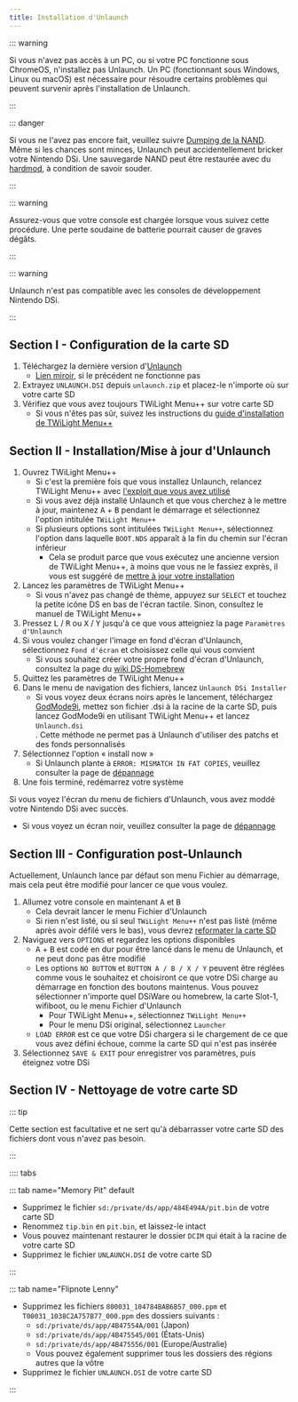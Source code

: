 ```yaml
---
title: Installation d'Unlaunch
---
```


::: warning

Si vous n'avez pas accès à un PC, ou si votre PC fonctionne sous ChromeOS, n'installez pas Unlaunch. Un PC (fonctionnant sous Windows, Linux ou macOS) est nécessaire pour résoudre certains problèmes qui peuvent survenir après l'installation de Unlaunch.

:::

::: danger

Si vous ne l'avez pas encore fait, veuillez suivre [Dumping de la NAND](dumping-nand.html). Même si les chances sont minces, Unlaunch peut accidentellement bricker votre Nintendo DSi. Une sauvegarde NAND peut être restaurée avec du [hardmod](https://wiki.ds-homebrew.com/ds-index/hardmod), à condition de savoir souder.

:::

::: warning

Assurez-vous que votre console est chargée lorsque vous suivez cette procédure. Une perte soudaine de batterie pourrait causer de graves dégâts.

:::

::: warning

Unlaunch n'est pas compatible avec les consoles de développement Nintendo DSi.

:::

## Section I - Configuration de la carte SD

1. Téléchargez la dernière version d'[Unlaunch](https://problemkaputt.de/unlaunch.zip)
    - [Lien miroir](https://web.archive.org/web/20201112031436/https://problemkaputt.de/unlaunch.zip), si le précédent ne fonctionne pas
1. Extrayez `UNLAUNCH.DSI` depuis `unlaunch.zip` et placez-le n'importe où sur votre carte SD
1. Vérifiez que vous avez toujours TWiLight Menu++ sur votre carte SD
    - Si vous n'êtes pas sûr, suivez les instructions du [guide d'installation de TWiLight Menu++](https://wiki.ds-homebrew.com/twilightmenu/installing-dsi)

## Section II - Installation/Mise à jour d'Unlaunch

1. Ouvrez TWiLight Menu++
    - Si c'est la première fois que vous installez Unlaunch, relancez TWiLight Menu++ avec [l'exploit que vous avez utilisé](launching-the-exploit.html)
    - Si vous avez déjà installé Unlaunch et que vous cherchez à le mettre à jour, maintenez <kbd class="face">A</kbd> + <kbd class="face">B</kbd> pendant le démarrage et sélectionnez l'option intitulée `TWiLight Menu++`
    - Si plusieurs options sont intitulées `TWiLight Menu++`, sélectionnez l'option dans laquelle `BOOT.NDS` apparaît à la fin du chemin sur l'écran inférieur
      - Cela se produit parce que vous exécutez une ancienne version de TWiLight Menu++, à moins que vous ne le fassiez exprès, il vous est suggéré de [mettre à jour votre installation](https://wiki.ds-homebrew.com/twilightmenu/updating-dsi)
1. Lancez les paramètres de TWiLight Menu++
    - Si vous n'avez pas changé de thème, appuyez sur `SELECT` et touchez la petite icône DS en bas de l'écran tactile. Sinon, consultez le manuel de TWiLight Menu++
1. Pressez <kbd class="l">L</kbd> / <kbd class="r">R</kbd> ou <kbd class="face">X</kbd> / <kbd class="face">Y</kbd> jusqu'à ce que vous atteigniez la page `Paramètres d'Unlaunch`
1. Si vous voulez changer l'image en fond d'écran d'Unlaunch, sélectionnez `Fond d'écran` et choisissez celle qui vous convient
    - Si vous souhaitez créer votre propre fond d'écran d'Unlaunch, consultez la page du [wiki DS-Homebrew](https://wiki.ds-homebrew.com/twilightmenu/custom-unlaunch-backgrounds)
1. Quittez les paramètres de TWiLight Menu++
1. Dans le menu de navigation des fichiers, lancez `Unlaunch DSi Installer`
    - Si vous voyez deux écrans noirs après le lancement, téléchargez [GodMode9i](https://github.com/DS-Homebrew/GodMode9i/releases), mettez son fichier .dsi à la racine de la carte SD, puis lancez GodMode9i en utilisant TWiLight Menu++ et lancez `Unlaunch.dsi`    
      . Cette méthode ne permet pas à Unlaunch d'utiliser des patchs et des fonds personnalisés
1. Sélectionnez l'option « install now »
    - Si Unlaunch plante à `ERROR: MISMATCH IN FAT COPIES`, veuillez consulter la page de [dépannage](troubleshooting.html)
1. Une fois terminé, redémarrez votre système

Si vous voyez l'écran du menu de fichiers d'Unlaunch, vous avez moddé votre Nintendo DSi avec succès.
- Si vous voyez un écran noir, veuillez consulter la page de [dépannage](troubleshooting.html)

## Section III - Configuration post-Unlaunch

Actuellement, Unlaunch lance par défaut son menu Fichier au démarrage, mais cela peut être modifié pour lancer ce que vous voulez.

1. Allumez votre console en maintenant <kbd class="face">A</kbd> et <kbd class="face">B</kbd>
    - Cela devrait lancer le menu Fichier d'Unlaunch
    - Si rien n'est listé, ou si seul `TWiLight Menu++` n'est pas listé (même après avoir défilé vers le bas), vous devrez [reformater la carte SD](sd-card-setup.html)
1. Naviguez vers `OPTIONS` et regardez les options disponibles
    - <kbd class="face">A</kbd> + <kbd class="face">B</kbd> est codé en dur pour être lancé dans le menu de Unlaunch, et ne peut donc pas être modifié
    - Les options `NO BUTTON` et `BUTTON A / B / X / Y` peuvent être réglées comme vous le souhaitez et choisiront ce que votre DSi charge au démarrage en fonction des boutons maintenus. Vous pouvez sélectionner n'importe quel DSiWare ou homebrew, la carte Slot-1, wifiboot, ou le menu Fichier d'Unlaunch
      - Pour TWiLight Menu++, sélectionnez `TWiLight Menu++`
      - Pour le menu DSi original, sélectionnez `Launcher`
    - `LOAD ERROR` est ce que votre DSi chargera si le chargement de ce que vous avez défini échoue, comme la carte SD qui n'est pas insérée
1. Sélectionnez `SAVE & EXIT` pour enregistrer vos paramètres, puis éteignez votre DSi

## Section IV - Nettoyage de votre carte SD

::: tip

Cette section est facultative et ne sert qu'à débarrasser votre carte SD des fichiers dont vous n'avez pas besoin.

:::

:::: tabs

::: tab name="Memory Pit" default

- Supprimez le fichier `sd:/private/ds/app/484E494A/pit.bin` de votre carte SD
- Renommez `tip.bin` en `pit.bin`, et laissez-le intact
- Vous pouvez maintenant restaurer le dossier `DCIM` qui était à la racine de votre carte SD
- Supprimez le fichier `UNLAUNCH.DSI` de votre carte SD

:::

::: tab name="Flipnote Lenny"

- Supprimez les fichiers `800031_104784BAB6B57_000.ppm` et `T00031_1038C2A757B77_000.ppm` des dossiers suivants :
    - `sd:/private/ds/app/4B47554A/001` (Japon)
    - `sd:/private/ds/app/4B475545/001` (États-Unis)
    - `sd:/private/ds/app/4B475556/001` (Europe/Australie)
    - Vous pouvez également supprimer tous les dossiers des régions autres que la vôtre
- Supprimez le fichier `UNLAUNCH.DSI` de votre carte SD

:::
